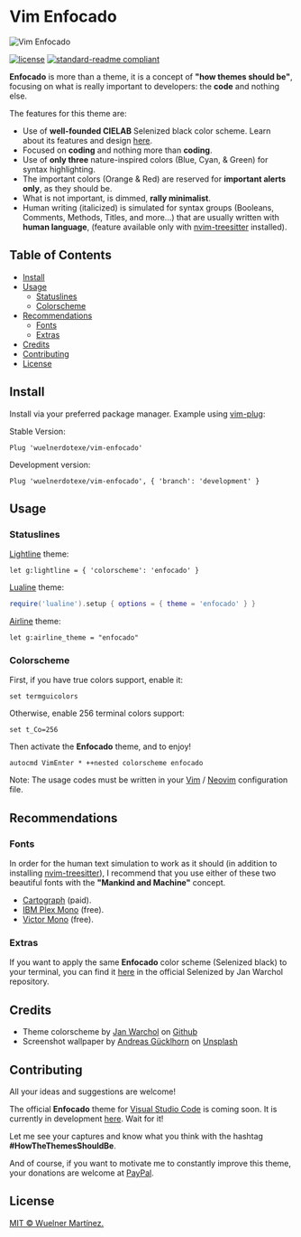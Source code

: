 # Vim Enfocado

![Vim Enfocado](https://i.imgur.com/8um4BUj.png)

[![license](https://img.shields.io/github/license/wuelnerdotexe/vim-enfocado.svg?style=flat-square)](https://github.com/wuelnerdotexe/vim-enfocado/blob/main/LICENSE)
[![standard-readme compliant](https://img.shields.io/badge/readme%20style-standard-brightgreen.svg?style=flat-square)](https://github.com/RichardLitt/standard-readme)

**Enfocado** is more than a theme, it is a concept of **"how themes should be"**, focusing on what is really important to developers: the **code** and nothing else.

The features for this theme are:

- Use of **well-founded CIELAB** Selenized black color scheme. Learn about its features and design [here](https://github.com/jan-warchol/selenized/blob/master/features-and-design.md).
- Focused on **coding** and nothing more than **coding**.
- Use of **only three** nature-inspired colors (Blue, Cyan, & Green) for syntax highlighting.
- The important colors (Orange & Red) are reserved for **important alerts only**, as they should be.
- What is not important, is dimmed, **rally minimalist**.
- Human writing (italicized) is simulated for syntax groups (Booleans, Comments, Methods, Titles, and more...) that are usually written with **human language**, (feature available only with [nvim-treesitter](https://github.com/nvim-treesitter/nvim-treesitter) installed).

## Table of Contents

- [Install](#install)
- [Usage](#usage)
  - [Statuslines](#statuslines)
  - [Colorscheme](#colorscheme)
- [Recommendations](#recommendations)
  - [Fonts](#fonts)
  - [Extras](#extras)
- [Credits](#credits)
- [Contributing](#contributing)
- [License](#license)

## Install

Install via your preferred package manager. Example using [vim-plug](https://github.com/junegunn/vim-plug):

Stable Version:

```vim
Plug 'wuelnerdotexe/vim-enfocado'
```

Development version:

```vim
Plug 'wuelnerdotexe/vim-enfocado', { 'branch': 'development' }
```

## Usage

### Statuslines

[Lightline](https://github.com/itchyny/lightline.vim) theme:

```vim
let g:lightline = { 'colorscheme': 'enfocado' }
```

[Lualine](https://github.com/hoob3rt/lualine.nvim) theme:

```lua
require('lualine').setup { options = { theme = 'enfocado' } }
```

[Airline](https://github.com/vim-airline/vim-airline) theme:

```vim
let g:airline_theme = "enfocado"
```

### Colorscheme

First, if you have true colors support, enable it:

```vim
set termguicolors
```

Otherwise, enable 256 terminal colors support:

```vim
set t_Co=256
```

Then activate the **Enfocado** theme, and to enjoy!

```vim
autocmd VimEnter * ++nested colorscheme enfocado
```

Note: The usage codes must be written in your [Vim](https://www.vim.org) / [Neovim](https://neovim.io) configuration file.

## Recommendations

### Fonts

In order for the human text simulation to work as it should (in addition to installing [nvim-treesitter](https://github.com/nvim-treesitter/nvim-treesitter)), I recommend that you use either of these two beautiful fonts with the **"Mankind and Machine"** concept.

- [Cartograph](https://connary.com/cartograph.html) (paid).
- [IBM Plex Mono](https://www.ibm.com/plex/) (free).
- [Victor Mono](https://rubjo.github.io/victor-mono/) (free).

### Extras

If you want to apply the same **Enfocado** color scheme (Selenized black) to your terminal, you can find it [here](https://github.com/jan-warchol/selenized/tree/master/terminals) in the official Selenized by Jan Warchol repository.

## Credits

- Theme colorscheme by [Jan Warchol](https://github.com/jan-warchol) on [Github](https://github.com/jan-warchol/selenized/blob/master/the-values.md)
- Screenshot wallpaper by [Andreas Gücklhorn](https://unsplash.com/@draufsicht?utm_source=unsplash&utm_medium=referral&utm_content=creditCopyText) on [Unsplash](https://unsplash.com/s/photos/nature?utm_source=unsplash&utm_medium=referral&utm_content=creditCopyText)

## Contributing

All your ideas and suggestions are welcome!

The official **Enfocado** theme for [Visual Studio Code](https://code.visualstudio.com/) is coming soon. It is currently in development [here](https://github.com/wuelnerdotexe/vscode-enfocado). Wait for it!

Let me see your captures and know what you think with the hashtag **#HowTheThemesShouldBe**.

And of course, if you want to motivate me to constantly improve this theme, your donations are welcome at [PayPal](https://paypal.me/wuelnerdotexe).

## License

[MIT &copy; Wuelner Martínez.](https://github.com/wuelnerdotexe/vim-enfocado/blob/main/LICENSE)
